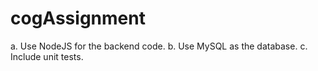 # cogAssignment

a. Use NodeJS for the backend code.
b. Use MySQL as the database.
c. Include unit tests.
